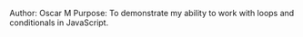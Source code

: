 Author: Oscar M
Purpose: To demonstrate my ability to work with loops and conditionals in JavaScript.